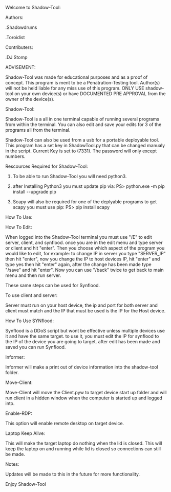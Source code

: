 Welcome to Shadow-Tool:

Authors:

.Shadowdrums

.Toroidist

Contributers:

.DJ Stomp

ADVISEMENT:

Shadow-Tool was made for educational purposes and as a proof of concept. This program is 
ment to be a Penatration-Testing tool. Author(s) will not be held liable for any miss use
of this program. ONLY USE shadow-tool on your own device(s) or have DOCUMENTED PRE APPROVAL
from the owner of the device(s).

Shadow-Tool:

Shadow-Tool is a all in one terminal capable of running several programs from within the terminal.
You can also edit and save your edits for 3 of the programs all from the terminal.

Shadow-Tool can also be used from a usb for a portable deployable tool.
This program has a set key in ShadowTool.py that can be changed manualy in the script. Current Key 
is set to (7331). The password will only except numbers.

Rescources Required for Shadow-Tool:

1. To be able to run Shadow-Tool you will need python3.

2. after Installing Python3 you must update pip via: 
   PS> python.exe -m pip install --upgrade pip

3. Scapy will also be required for one of the deplyable programs to get scapy you must use pip:
   PS> pip install scapy 

How To Use:

How To Edit:

When logged into the Shadow-Tool terminal you must use "/E" to edit server, client, and synflood.
once you are in the edit menu and type server or client and hit "enter". Then you choose which 
aspect of the program you would like to edit, for example: to change IP in server you type
"SERVER_IP" then hit "enter", now you change the IP to host devices IP, hit "enter" and type yes then hit
"enter" again, after the change has been made type "/save" and hit "enter". Now you can use "/back"
twice to get back to main menu and then run server.

These same steps can be used for Synflood.

To use client and server:

Server must run on your host device, the ip and port for both server and client must match
and the IP that must be used is the IP for the Host device.

How To Use SYNflood:

Synflood is a DDoS script but wont be effective unless multiple devices use it and have the same
target. to use it, you must edit the IP for synflood to the IP of the device you are going to target.
after edit has been made and saved you can run Synflood.

Informer:

Informer will make a print out of device information into the shadow-tool folder.

Move-Client:

Move-Client will move the Client.pyw to target device start up folder and will run client in 
a hidden window when the computer is started up and logged into.

Enable-RDP:

This option will enable remote desktop on target device.

Laptop Keep Alive:

This will make the target laptop do nothing when the lid is closed. 
This will keep the laptop on and running while lid is closed so connections can still be made.

Notes:

Updates will be made to this in the future for more functionality.

Enjoy Shadow-Tool
